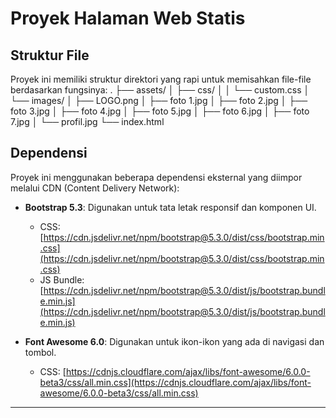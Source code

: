 # Proyek Halaman Web Statis

## Struktur File

Proyek ini memiliki struktur direktori yang rapi untuk memisahkan file-file berdasarkan fungsinya:
. ├── assets/ │ ├── css/ │ │ └── custom.css │ └── images/ │ ├── LOGO.png │ ├── foto 1.jpg │ ├── foto 2.jpg │ ├── foto 3.jpg │ ├── foto 4.jpg │ ├── foto 5.jpg │ ├── foto 6.jpg │ ├── foto 7.jpg │ └── profil.jpg └── index.html

## Dependensi

Proyek ini menggunakan beberapa dependensi eksternal yang diimpor melalui CDN (Content Delivery Network):

- **Bootstrap 5.3**: Digunakan untuk tata letak responsif dan komponen UI.

  - CSS: [https://cdn.jsdelivr.net/npm/bootstrap@5.3.0/dist/css/bootstrap.min.css](https://cdn.jsdelivr.net/npm/bootstrap@5.3.0/dist/css/bootstrap.min.css)
  - JS Bundle: [https://cdn.jsdelivr.net/npm/bootstrap@5.3.0/dist/js/bootstrap.bundle.min.js](https://cdn.jsdelivr.net/npm/bootstrap@5.3.0/dist/js/bootstrap.bundle.min.js)

- **Font Awesome 6.0**: Digunakan untuk ikon-ikon yang ada di navigasi dan tombol.

  - CSS: [https://cdnjs.cloudflare.com/ajax/libs/font-awesome/6.0.0-beta3/css/all.min.css](https://cdnjs.cloudflare.com/ajax/libs/font-awesome/6.0.0-beta3/css/all.min.css)

---